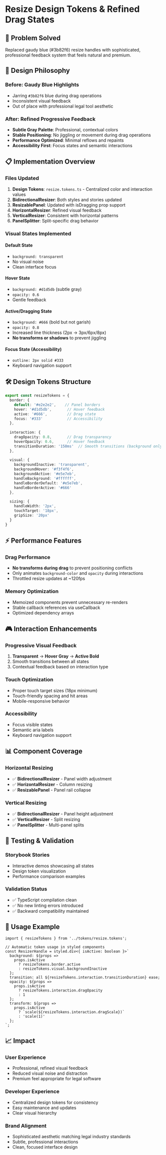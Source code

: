 # Resize Design Tokens & Refined Drag States

## 🎯 **Problem Solved**
Replaced gaudy blue (#3b82f6) resize handles with sophisticated, professional feedback system that feels natural and premium.

## 🎨 **Design Philosophy**

### **Before: Gaudy Blue Highlights**
- Jarring `#3b82f6` blue during drag operations
- Inconsistent visual feedback
- Out of place with professional legal tool aesthetic

### **After: Refined Progressive Feedback**
- **Subtle Gray Palette**: Professional, contextual colors
- **Stable Positioning**: No jiggling or movement during drag operations
- **Performance Optimized**: Minimal reflows and repaints
- **Accessibility First**: Focus states and semantic interactions

## 📋 **Implementation Overview**

### **Files Updated**
1. **Design Tokens**: `resize.tokens.ts` - Centralized color and interaction values
2. **BidirectionalResizer**: Both styles and stories updated
3. **ResizablePanel**: Updated with isDragging prop support
4. **HorizontalResizer**: Refined visual feedback
5. **VerticalResizer**: Consistent with horizontal patterns
6. **PanelSplitter**: Split-specific drag behavior

### **Visual States Implemented**

#### **Default State**
- `background: transparent`
- No visual noise
- Clean interface focus

#### **Hover State**
- `background: #d1d5db` (subtle gray)
- `opacity: 0.6`
- Gentle feedback

#### **Active/Dragging State**
- `background: #666` (bold but not garish)
- `opacity: 0.8`
- Increased line thickness (2px → 3px/6px/8px)
- **No transforms or shadows** to prevent jiggling

#### **Focus State** (Accessibility)
- `outline: 2px solid #333`
- Keyboard navigation support

## 🛠 **Design Tokens Structure**

```typescript
export const resizeTokens = {
  border: {
    default: '#e2e2e2',    // Panel borders
    hover: '#d1d5db',       // Hover feedback
    active: '#666',         // Drag state
    focus: '#333'           // Accessibility
  },
  
  interaction: {
    dragOpacity: 0.8,       // Drag transparency
    hoverOpacity: 0.6,      // Hover feedback
    transitionDuration: '150ms'  // Smooth transitions (background only)
  },
  
  visual: {
    backgroundInactive: 'transparent',
    backgroundHover: '#f3f4f6',
    backgroundActive: '#e5e7eb',
    handleBackground: '#ffffff',
    handleBorderDefault: '#e5e7eb',
    handleBorderActive: '#666'
  },
  
  sizing: {
    handleWidth: '2px',
    touchTarget: '18px',
    gripSize: '20px'
  }
}
```

## ⚡ **Performance Features**

### **Drag Performance**
- **No transforms during drag** to prevent positioning conflicts
- Only animates `background-color` and `opacity` during interactions
- Throttled resize updates at ~120fps

### **Memory Optimization**
- Memoized components prevent unnecessary re-renders
- Stable callback references via useCallback
- Optimized dependency arrays

## 🎮 **Interaction Enhancements**

### **Progressive Visual Feedback**
1. **Transparent** → **Hover Gray** → **Active Bold**
2. Smooth transitions between all states
3. Contextual feedback based on interaction type

### **Touch Optimization**
- Proper touch target sizes (18px minimum)
- Touch-friendly spacing and hit areas
- Mobile-responsive behavior

### **Accessibility**
- Focus visible states
- Semantic aria labels
- Keyboard navigation support

## 📊 **Component Coverage**

### **Horizontal Resizing**
- ✅ **BidirectionalResizer** - Panel width adjustment
- ✅ **HorizontalResizer** - Column resizing
- ✅ **ResizablePanel** - Panel rail collapse

### **Vertical Resizing**
- ✅ **BidirectionalResizer** - Panel height adjustment
- ✅ **VerticalResizer** - Split resizing
- ✅ **PanelSplitter** - Multi-panel splits

## 🧪 **Testing & Validation**

### **Storybook Stories**
- Interactive demos showcasing all states
- Design token visualization
- Performance comparison examples

### **Validation Status**
- ✅ TypeScript compilation clean
- ✅ No new linting errors introduced
- ✅ Backward compatibility maintained

## 🚀 **Usage Example**

```tsx
import { resizeTokens } from '../tokens/resize.tokens';

// Automatic token usage in styled components
const ResizerHandle = styled.div<{ isActive: boolean }>`
  background: ${props => 
    props.isActive 
      ? resizeTokens.border.active 
      : resizeTokens.visual.backgroundInactive
  };
  transition: all ${resizeTokens.interaction.transitionDuration} ease;
  opacity: ${props => 
    props.isActive 
      ? resizeTokens.interaction.dragOpacity 
      : 1
  };
  transform: ${props => 
    props.isActive 
      ? `scale(${resizeTokens.interaction.dragScale})` 
      : 'scale(1)'
  };
`;
```

## 📈 **Impact**

### **User Experience**
- Professional, refined visual feedback
- Reduced visual noise and distraction
- Premium feel appropriate for legal software

### **Developer Experience**
- Centralized design tokens for consistency
- Easy maintenance and updates
- Clear visual hierarchy

### **Brand Alignment**
- Sophisticated aesthetic matching legal industry standards
- Subtle, professional interactions
- Clean, focused interface design 